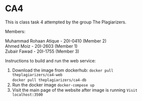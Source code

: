 # CA4
This is class task 4 attempted by the group The Plagiarizers. 

Members:

Muhammad Rohaan Atique - 20I-0410 (Member 2) <br>
Ahmed Moiz - 20I-2603 (Member 1) <br>
Zubair Fawad - 20I-1755 (Member 3) <br>

Instructions to build and run the web service:

1. Download the image from dockerhub:
  `docker pull theplagiarizers/ca4-web` <br>
  `docker pull theplagiarizers/ca4-db`
2. Run the docker image
   `docker-compose up`
3. Visit the main page of the website after image is running
   `Visit localhost:3500`

